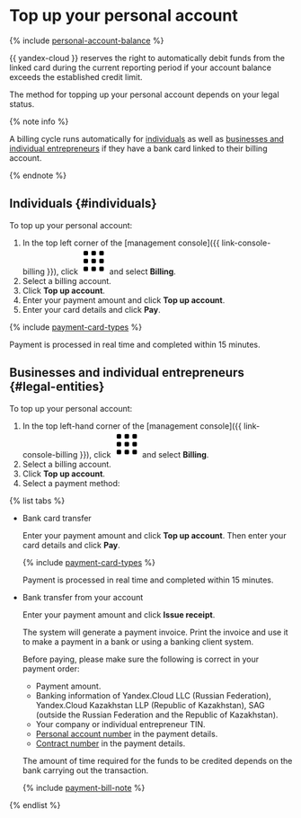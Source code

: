 # Top up your personal account

{% include [personal-account-balance](../_includes/personal-account-balance.md) %}

{{ yandex-cloud }} reserves the right to automatically debit funds from the linked card during the current reporting period if your account balance exceeds the established credit limit.

The method for topping up your personal account depends on your legal status.

{% note info %}

A billing cycle runs automatically for [individuals](../payment/billing-cycle-individual.md) as well as [businesses and individual entrepreneurs](../payment/billing-cycle-business.md) if they have a bank card linked to their billing account.

{% endnote %}

## Individuals {#individuals}

To top up your personal account:
1. In the top left corner of the [management console]({{ link-console-billing }}), click ![image](../../_assets/main-menu.svg) and select **Billing**.
1. Select a billing account.
1. Click **Top up account**.
1. Enter your payment amount and click **Top up account**.
1. Enter your card details and click **Pay**.

{% include [payment-card-types](../../_includes/billing/payment-card-types.md) %}

Payment is processed in real time and completed within 15 minutes.

## Businesses and individual entrepreneurs {#legal-entities}


To top up your personal account:
1. In the top left-hand corner of the [management console]({{ link-console-billing }}), click ![image](../../_assets/main-menu.svg) and select **Billing**.
1. Select a billing account.
1. Click **Top up account**.
1. Select a payment method:

{% list tabs %}

- Bank card transfer

   Enter your payment amount and click **Top up account**. Then enter your card details and click **Pay**.

   {% include [payment-card-types](../../_includes/billing/payment-card-types.md) %}

   Payment is processed in real time and completed within 15 minutes.

- Bank transfer from your account

   Enter your payment amount and click **Issue receipt**.

   The system will generate a payment invoice. Print the invoice and use it to make a payment in a bank or using a banking client system.

   Before paying, please make sure the following is correct in your payment order:
   * Payment amount.
   * Banking information of Yandex.Cloud LLC (Russian Federation), Yandex.Cloud Kazakhstan LLP (Republic of Kazakhstan), SAG (outside the Russian Federation and the Republic of Kazakhstan).
   * Your company or individual entrepreneur TIN.
   * [Personal account number](../concepts/personal-account.md#id) in the payment details.
   * [Contract number](../concepts/contract.md) in the payment details.

   The amount of time required for the funds to be credited depends on the bank carrying out the transaction.

   {% include [payment-bill-note](../_includes/payment-bill-note.md) %}

{% endlist %}
